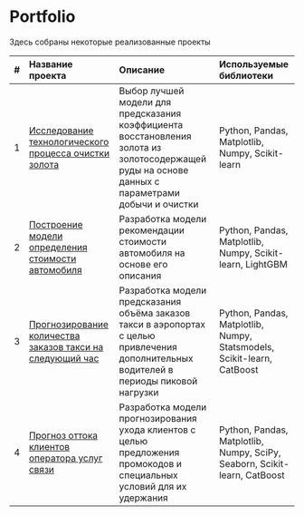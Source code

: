 # Portfolio

Здесь собраны некоторые реализованные проекты

| # | Название проекта | Описание | Используемые библиотеки |
| :- | :--------------------- | :------------------------------- |:--------------------- |
| 1 | [Исследование технологического процесса очистки золота](https://github.com/KorAl23/Portfolio/tree/main/Gold_Recovery) | Выбор лучшей модели для предсказания коэффициента восстановления золота из золотосодержащей руды на основе данных с параметрами добычи и очистки | Python, Pandas, Matplotlib, Numpy, Scikit-learn |
| 2 | [Построение модели определения стоимости автомобиля](https://github.com/KorAl23/Portfolio/tree/main/Car_Sales_Service) | Разработка модели рекомендации стоимости автомобиля на основе его описания | Python, Pandas, Matplotlib, Numpy, Scikit-learn, LightGBM |
| 3 | [Прогнозирование количества заказов такси на следующий час](https://github.com/KorAl23/Portfolio/tree/main/Taxi_Service) | Разработка модели предсказания объёма заказов такси в аэропортах с целью привлечения дополнительных водителей в периоды пиковой нагрузки | Python, Pandas, Matplotlib, Numpy, Statsmodels, Scikit-learn, CatBoost |
| 4 | [Прогноз оттока клиентов оператора услуг связи](https://github.com/KorAl23/Portfolio/tree/main/Telecom_Company) | Разработка модели прогнозирования ухода клиентов с целью предложения промокодов и специальных условий для их удержания | Python, Pandas, Matplotlib, Numpy, SciPy, Seaborn, Scikit-learn, CatBoost |
